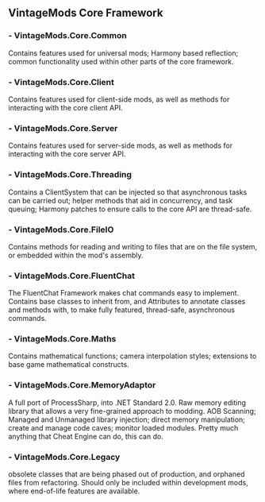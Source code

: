 
## VintageMods Core Framework

### - VintageMods.Core.Common

Contains features used for universal mods; Harmony based reflection; common functionality used within other parts of the core framework.

### - VintageMods.Core.Client

Contains features used for client-side mods, as well as methods for interacting with the core client API.

### - VintageMods.Core.Server

Contains features used for server-side mods, as well as methods for interacting with the core server API.

### - VintageMods.Core.Threading

Contains a ClientSystem that can be injected so that asynchronous tasks can be carried out; helper methods that aid in concurrency, and task queuing; Harmony patches to ensure calls to the core API are thread-safe.

### - VintageMods.Core.FileIO

Contains methods for reading and writing to files that are on the file system, or embedded within the mod's assembly.

### - VintageMods.Core.FluentChat

The FluentChat Framework makes chat commands easy to implement. Contains base classes to inherit from, and Attributes to annotate classes and methods with, to make fully featured, thread-safe, asynchronous commands.

### - VintageMods.Core.Maths

Contains mathematical functions; camera interpolation styles;  extensions to base game mathematical constructs.

### - VintageMods.Core.MemoryAdaptor

A full port of ProcessSharp, into .NET Standard 2.0. Raw memory editing library that allows a very fine-grained approach to modding. AOB Scanning; Managed and Unmanaged library injection; direct memory manipulation; create and manage code caves; monitor loaded modules. Pretty much anything that Cheat Engine can do, this can do.

### - VintageMods.Core.Legacy

obsolete classes that are being phased out of production, and orphaned files from refactoring. Should only be included within development mods, where end-of-life features are available.
